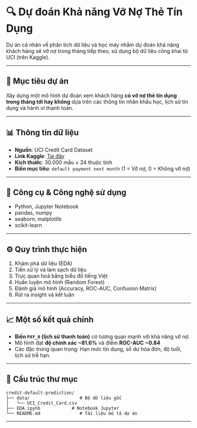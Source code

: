 # 🔍 Dự đoán Khả năng Vỡ Nợ Thẻ Tín Dụng

Dự án cá nhân về phân tích dữ liệu và học máy nhằm dự đoán khả năng khách hàng sẽ vỡ nợ trong tháng tiếp theo, sử dụng bộ dữ liệu công khai từ UCI (trên Kaggle).

---

## 🎯 Mục tiêu dự án

Xây dựng một mô hình dự đoán xem khách hàng **có vỡ nợ thẻ tín dụng trong tháng tới hay không** dựa trên các thông tin nhân khẩu học, lịch sử tín dụng và hành vi thanh toán.

---

## 📊 Thông tin dữ liệu

- **Nguồn**: UCI Credit Card Dataset
- **Link Kaggle**: [Tại đây](https://www.kaggle.com/datasets/uciml/default-of-credit-card-clients-dataset)
- **Kích thước**: 30.000 mẫu × 24 thuộc tính
- **Biến mục tiêu**: `default payment next month` (1 = Vỡ nợ, 0 = Không vỡ nợ)

---

## 🧰 Công cụ & Công nghệ sử dụng

- Python, Jupyter Notebook
- pandas, numpy
- seaborn, matplotlib
- scikit-learn

---

## ⚙️ Quy trình thực hiện

1. Khám phá dữ liệu (EDA)
2. Tiền xử lý và làm sạch dữ liệu
3. Trực quan hoá bằng biểu đồ tiếng Việt
4. Huấn luyện mô hình (Random Forest)
5. Đánh giá mô hình (Accuracy, ROC-AUC, Confusion Matrix)
6. Rút ra insight và kết luận

---

## 📈 Một số kết quả chính

- **Biến `PAY_0` (lịch sử thanh toán)** có tương quan mạnh với khả năng vỡ nợ.
- Mô hình đạt **độ chính xác ~81.6%** và điểm **ROC-AUC ~0.84**
- Các đặc trưng quan trọng: Hạn mức tín dụng, số dư hóa đơn, độ tuổi, lịch sử trễ hạn.

---

## 📂 Cấu trúc thư mục 

```
credit-default-prediction/
├── data/                   # Bộ dữ liệu gốc
│   └── UCI_Credit_Card.csv
├── EDA.ipynb            # Notebook Jupyter
└── README.md               # Tài liệu mô tả dự án
```

---
